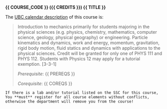 **{{ COURSE_CODE }} ({{ CREDITS }}) {{ TITLE }}**

The [UBC calendar description](https://vancouver.calendar.ubc.ca/course-descriptions/subject/phys) of this course is: 

> Introduction to mechanics primarily for students majoring in the physical sciences (e.g. physics, chemistry, mathematics, computer science, geology, physical geography) or engineering.
> Particle kinematics and dynamics, work and energy, momentum, gravitation, rigid body motion, fluid statics and dynamics with applications to the physical sciences.
> Credit will be granted for only one of PHYS 111 and PHYS 112. Students with Physics 12 may apply for a tutorial exemption. [3-3-1]
> 
> *Prerequisite*: {{ PREREQS }}
> 
> *Corequisite*: {{ COREQS }}

```{warning}
If there is a lab and/or tutorial listed on the SSC for this course, You **must** register for all course elements without conflicts, otherwise the department will remove you from the course!
```